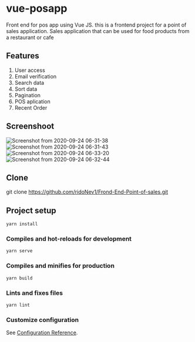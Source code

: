 # vue-posapp
Front end for pos app using Vue JS. this is a frontend project for a point of sales application. Sales application that can be used for food products from a restaurant or cafe

## Features
1. User access
2. Email verification
3. Search data
4. Sort data
5. Pagination
6. POS aplication
7. Recent Order

## Screenshoot
![Screenshot from 2020-09-24 06-31-38](https://user-images.githubusercontent.com/64463093/94085005-24a70680-fe31-11ea-8265-5d8b7724c92e.png)
![Screenshot from 2020-09-24 06-31-43](https://user-images.githubusercontent.com/64463093/94085052-42746b80-fe31-11ea-8fa9-c7cca2e7041f.png)
![Screenshot from 2020-09-24 06-33-20](https://user-images.githubusercontent.com/64463093/94085101-5ddf7680-fe31-11ea-84d5-913b438667a5.png)
![Screenshot from 2020-09-24 06-32-44](https://user-images.githubusercontent.com/64463093/94085165-82d3e980-fe31-11ea-9c67-4816dc791bbb.png)

## Clone
git clone https://github.com/ridoNev1/Frond-End-Point-of-sales.git

## Project setup
```
yarn install
```

### Compiles and hot-reloads for development
```
yarn serve
```

### Compiles and minifies for production
```
yarn build
```

### Lints and fixes files
```
yarn lint
```

### Customize configuration
See [Configuration Reference](https://cli.vuejs.org/config/).
